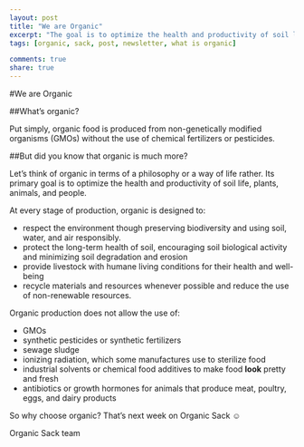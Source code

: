 ---layout: posttitle: "We are Organic"excerpt: "The goal is to optimize the health and productivity of soil life, plants, animals, and people."tags: [organic, sack, post, newsletter, what is organic]comments: trueshare: true---#We are Organic##What’s organic?Put simply, organic food is produced from non-genetically modified organisms (GMOs) without the use of chemical fertilizers or pesticides.  ##But did you know that organic is much more?  Let’s think of organic in terms of a philosophy or a way of life rather.  Its primary goal is to optimize the health and productivity of soil life, plants, animals, and people.At every stage of production, organic is designed to: - respect the environment though preserving biodiversity and using soil, water, and air responsibly.  - protect the long-term health of soil, encouraging soil biological activity and minimizing soil degradation and erosion- provide livestock with humane living conditions for their health and well-being- recycle materials and resources whenever possible and reduce the use of non-renewable resources.Organic production does not allow the use of:- GMOs- synthetic pesticides or synthetic fertilizers- sewage sludge- ionizing radiation, which some manufactures use to sterilize food- industrial solvents or chemical food additives to make food **look** pretty and fresh- antibiotics or growth hormones for animals that produce meat, poultry, eggs, and dairy productsSo why choose organic?  That’s next week on Organic Sack ☺Organic Sack team